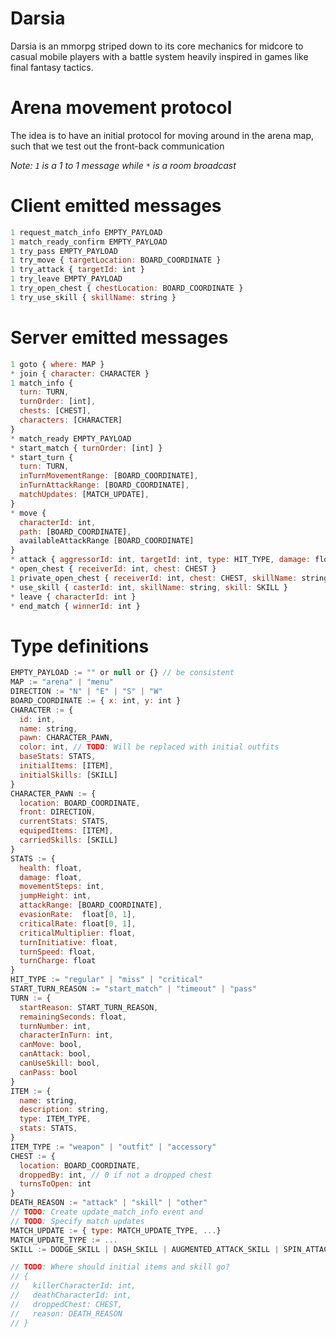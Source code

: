 # Darsia

Darsia is an mmorpg striped down to its core mechanics for midcore to casual
mobile players with a battle system heavily inspired in games like final fantasy
tactics.

# Arena movement protocol

The idea is to have an initial protocol for moving around in the arena map, such
that we test out the front-back communication

*Note: `1` is a 1 to 1 message while ` * ` is a room broadcast*

# Client emitted messages

```js
1 request_match_info EMPTY_PAYLOAD
1 match_ready_confirm EMPTY_PAYLOAD
1 try_pass EMPTY_PAYLOAD
1 try_move { targetLocation: BOARD_COORDINATE }
1 try_attack { targetId: int }
1 try_leave EMPTY_PAYLOAD
1 try_open_chest { chestLocation: BOARD_COORDINATE }
1 try_use_skill { skillName: string }
```

# Server emitted messages

```js
1 goto { where: MAP }
* join { character: CHARACTER }
1 match_info {
  turn: TURN,
  turnOrder: [int],
  chests: [CHEST],
  characters: [CHARACTER]
}
* match_ready EMPTY_PAYLOAD
* start_match { turnOrder: [int] }
* start_turn {
  turn: TURN,
  inTurnMovementRange: [BOARD_COORDINATE],
  inTurnAttackRange: [BOARD_COORDINATE],
  matchUpdates: [MATCH_UPDATE],
}
* move {
  characterId: int,
  path: [BOARD_COORDINATE],
  availableAttackRange [BOARD_COORDINATE]
}
* attack { aggressorId: int, targetId: int, type: HIT_TYPE, damage: float }
* open_chest { receiverId: int, chest: CHEST }
1 private_open_chest { receiverId: int, chest: CHEST, skillName: string }
* use_skill { casterId: int, skillName: string, skill: SKILL }
* leave { characterId: int }
* end_match { winnerId: int }
```

# Type definitions

```js
EMPTY_PAYLOAD := "" or null or {} // be consistent
MAP := "arena" | "menu"
DIRECTION := "N" | "E" | "S" | "W"
BOARD_COORDINATE := { x: int, y: int }
CHARACTER := {
  id: int,
  name: string,
  pawn: CHARACTER_PAWN,
  color: int, // TODO: Will be replaced with initial outfits
  baseStats: STATS,
  initialItems: [ITEM],
  initialSkills: [SKILL]
}
CHARACTER_PAWN := {
  location: BOARD_COORDINATE,
  front: DIRECTION,
  currentStats: STATS,
  equipedItems: [ITEM],
  carriedSkills: [SKILL]
}
STATS := {
  health: float,
  damage: float,
  movementSteps: int,
  jumpHeight: int,
  attackRange: [BOARD_COORDINATE],
  evasionRate:  float[0, 1],
  criticalRate: float[0, 1],
  criticalMultiplier: float,
  turnInitiative: float,
  turnSpeed: float,
  turnCharge: float
}
HIT_TYPE := "regular" | "miss" | "critical"
START_TURN_REASON := "start_match" | "timeout" | "pass"
TURN := {
  startReason: START_TURN_REASON,
  remainingSeconds: float,
  turnNumber: int,
  characterInTurn: int,
  canMove: bool,
  canAttack: bool,
  canUseSkill: bool,
  canPass: bool
}
ITEM := {
  name: string,
  description: string,
  type: ITEM_TYPE,
  stats: STATS,
}
ITEM_TYPE := "weapon" | "outfit" | "accessory"
CHEST := {
  location: BOARD_COORDINATE,
  droppedBy: int, // 0 if not a dropped chest
  turnsToOpen: int
}
DEATH_REASON := "attack" | "skill" | "other"
// TODO: Create update_match_info event and
// TODO: Specify match updates
MATCH_UPDATE := { type: MATCH_UPDATE_TYPE, ...}
MATCH_UPDATE_TYPE := ...
SKILL := DODGE_SKILL | DASH_SKILL | AUGMENTED_ATTACK_SKILL | SPIN_ATTACK_SKILL

// TODO: Where should initial items and skill go?
// {
//   killerCharacterId: int,
//   deathCharacterId: int,
//   droppedChest: CHEST,
//   reason: DEATH_REASON
// }
```
